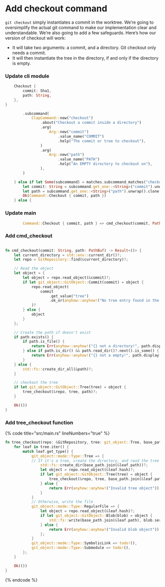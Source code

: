 # Add checkout command

`git checkout` simply instantiates a commit in the worktree. We’re going to oversimplify the actual git command to make our implementation clear and understandable. We’re also going to add a few safeguards. Here’s how our version of checkout will work:

* It will take two arguments: a commit, and a directory. Git checkout only needs a commit.
* It will then instantiate the tree in the directory, if and only if the directory is empty.&#x20;

### Update cli module

```rust
    Checkout {
        commit: Sha1,
        path: String,
    },
}
```

```rust
        .subcommand(
            ClapCommand::new("checkout")
                .about("Checkout a commit inside a directory")
                .arg(
                    Arg::new("commit")
                        .value_name("COMMIT")
                        .help("The commit or tree to checkout"),
                )
                .arg(
                    Arg::new("path")
                        .value_name("PATH")
                        .help("An EMPTY directory to checkout on"),
                ),
        )
```

```rust
    } else if let Some(subcommand) = matches.subcommand_matches("checkout") {
        let commit: String = subcommand.get_one::<String>("commit").unwrap().clone();
        let path = subcommand.get_one::<String>("path").unwrap().clone();
        Ok(Command::Checkout { commit, path })
    } else {

```

### Update main

```rust
        Command::Checkout { commit, path } => cmd_checkout(commit, PathBuf::from(path))?,

```

### Add cmd\_checkout

```rust

fn cmd_checkout(commit: String, path: PathBuf) -> Result<()> {
    let current_directory = std::env::current_dir()?;
    let repo = GitRepository::find(&current_directory)?;

    // Read the object
    let object = {
        let object = repo.read_object(&commit)?;
        if let git_object::GitObject::Commit(commit) = object {
            repo.read_object(
                commit
                    .get_value("tree")
                    .ok_or(anyhow::anyhow!("No tree entry found in the object"))?,
            )?
        } else {
            object
        }
    };

    // Create the path if doesn't exist
    if path.exists() {
        if path.is_file() {
            return Err(anyhow::anyhow!("{} not a directory!", path.display()));
        } else if path.is_dir() && path.read_dir()?.next().is_some() {
            return Err(anyhow::anyhow!("{} not a empty!", path.display()));
        }
    } else {
        std::fs::create_dir_all(&path)?;
    }

    // checkout the tree
    if let git_object::GitObject::Tree(tree) = object {
        tree_checkout(&repo, tree, path)?;
    }

    Ok(())
}

```

### Add tree\_checkout function

{% code title="src/main.rs" lineNumbers="true" %}
```rust
fn tree_checkout(repo: &GitRepository, tree: git_object::Tree, base_path: PathBuf) -> Result<()> {
    for leaf in tree.iter() {
        match leaf.get_type() {
            git_object::mode::Type::Tree => {
            // If it's a tree, create the directory, and read the tree recursively.
                std::fs::create_dir(base_path.join(&leaf.path))?;
                let object = repo.read_object(&leaf.hash)?;
                if let git_object::GitObject::Tree(tree) = object {
                    tree_checkout(&repo, tree, base_path.join(&leaf.path))?;
                } else {
                    return Err(anyhow::anyhow!("Invalid tree object"));
                }
            }
            // Otherwise, write the file
            git_object::mode::Type::RegularFile => {
                let object = repo.read_object(&leaf.hash)?;
                if let git_object::GitObject::Blob(blob) = object {
                    std::fs::write(base_path.join(&leaf.path), blob.serialize())?;
                } else {
                    return Err(anyhow::anyhow!("Invalid blob object"));
                };
            }
            git_object::mode::Type::SymbolicLink => todo!(),
            git_object::mode::Type::Submodule => todo!(),
        };
    }

    Ok(())
}

```
{% endcode %}
